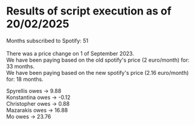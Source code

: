 # Results of script execution as of 20/02/2025

Months subscribed to Spotify: 51 <br>
<br>
There was a price change on 1 of September 2023. <br>
We have been paying based on the old spotify's price (2 euro/month) for: 33 months.<br>
We have been paying based on the new spotify's price (2.16 euro/month) for: 18 months.<br>

Spyrellis  owes -> 9.88 <br>
Konstantina  owes -> -0.12 <br>
Christopher  owes -> 0.88 <br>
Mazarakis  owes -> 16.88 <br>
Mo  owes -> 23.76 <br>
